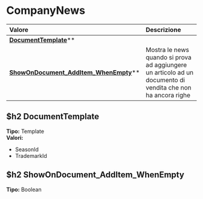 # CompanyNews

| Valore | Descrizione |
| :--- | :--- |
| [**DocumentTemplate**](companynews.md#documenttemplate)\*\* |  |
| [**ShowOnDocument\_AddItem\_WhenEmpty**](companynews.md#showondocument_additem_whenempty)\*\* | Mostra le news quando si prova ad aggiungere un articolo ad un documento di vendita che non ha ancora righe |

## $h2 DocumentTemplate

**Tipo:** Template  
**Valori:**

* SeasonId
* TrademarkId

## $h2 ShowOnDocument\_AddItem\_WhenEmpty

**Tipo:** Boolean

